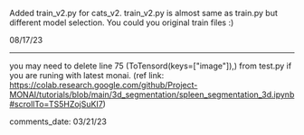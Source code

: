 Added train_v2.py for cats_v2. train_v2.py is almost same as train.py but different model selection. You could you original train files :)

08/17/23

------------------------------------------------------------

you may need to delete line 75 (ToTensord(keys=["image"]),) from test.py if you are runing with latest monai. (ref link: https://colab.research.google.com/github/Project-MONAI/tutorials/blob/main/3d_segmentation/spleen_segmentation_3d.ipynb#scrollTo=TS5HZojSuKI7)



comments_date: 03/21/23	
